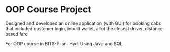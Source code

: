 # OOP Course Project
Designed and developed an online application (with GUI) for booking cabs that included customer login, inbuilt wallet, allot the closest driver, distance-based
fare 

For OOP course in BITS-Pilani Hyd.
Using Java and SQL
